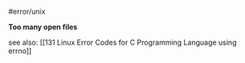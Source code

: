 #error/unix

**Too many open files**

see also: [[131 Linux Error Codes for C Programming Language using errno]]